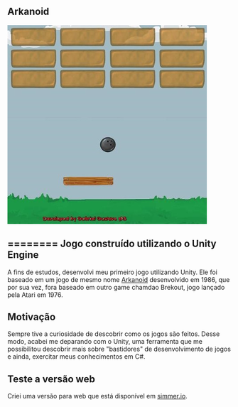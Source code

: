 Arkanoid
---
![Preview](./preview.jpeg)

========
Jogo construído utilizando o Unity Engine
-----------------------------------------

A fins de estudos, desenvolvi meu primeiro jogo utilizando Unity. Ele foi baseado em um jogo de mesmo nome [Arkanoid](https://pt.wikipedia.org/wiki/Arkanoid) desenvolvido em 1986, que por sua vez, fora baseado em outro game chamdao Brekout, jogo lançado pela Atari em 1976.

Motivação
---------
Sempre tive a curiosidade de descobrir como os jogos são feitos. Desse modo, acabei me deparando com o Unity, uma ferramenta que me possibilitou descobrir mais sobre "bastidores" de desenvolvimento de jogos e ainda, exercitar meus conhecimentos em C#.


Teste a versão web
------------------

Criei uma versão para web que está disponível em [simmer.io](https://simmer.io/@GabrielMS/arkanoid).

